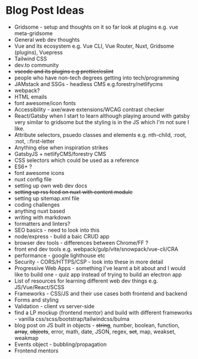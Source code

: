 # Blog Post Ideas

- Gridsome - setup and thoughts on it so far look at plugins e.g. vue meta-gridsome
- General web dev thoughts
- Vue and its ecosystem e.g. Vue CLI, Vue Router, Nuxt, Gridsome (plugins), Vuepress
- Tailwind CSS
- dev.to community
- ~~vscode and its plugins e.g prettier/eslint~~
- people who have non-tech degrees getting into tech/programming
- JAMstack and SSGs - headless CMS e.g.forestry/netlifycms
- webpack?
- HTML emails
- font awesome/icon fonts
- Accessibility - axe/wave extensions/WCAG contrast checker
- React/Gatsby when I start to learn although playing around with gatsby very similar to gridsome but the styling is in the JS which I'm not sure I like.
- Attribute selectors, psuedo classes and elements e.g. nth-child, :root, :not, ::first-letter
- Anything else when inspiration strikes
- GatsbyJS + netlifyCMS/forestry CMS
- CSS selectors which could be used as a reference
- ES6+ ?
- font awesome icons
- nuxt config file
- setting up own web dev docs
- ~~setting up rss feed on nuxt with content module~~
- setting up sitemap.xml file
- coding challenges
- anything nuxt based
- writing with markdown
- formatters and linters?
- SEO basics - need to look into this
- node/express - build a baic CRUD app
- browser dev tools - differences between Chrome/FF ?
- front end dev tools e.g. webpack/gulp/vite/snowpack/vue-cli/CRA
- performance - google lighthouse etc
- Security - CORS/HTTPS/CSP - look into these in more detail
- Progressive Web Apps - something I've learnt a bit about and I would like to build one - quiz app instead of trying to build an electron app
- List of resources for learning different web dev things e.g. JS/Vue/React/SCSS
- Frameworks - CSS/JS and their use cases both frontend and backend
- Forms and styling
- Validation - client vs server-side
- find a LP mockup (frontend mentor) and build with different frameworks - vanilla css/scss/bootstrap/tailwindcss/bulma
- blog post on JS built in objects - ~~string~~, number, boolean, function, ~~array~~, ~~objects~~, error, math, date, JSON, regex, ~~set~~, map, weakset, weakmap
- Events object - bubbling/propagation
- Frontend mentors
